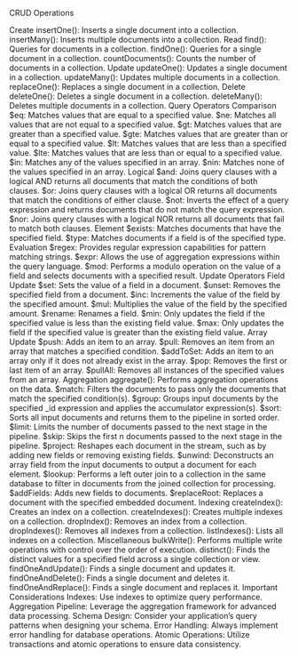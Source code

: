 CRUD Operations

Create
insertOne(): Inserts a single document into a collection.
insertMany(): Inserts multiple documents into a collection.
Read
find(): Queries for documents in a collection.
findOne(): Queries for a single document in a collection.
countDocuments(): Counts the number of documents in a collection.
Update
updateOne(): Updates a single document in a collection.
updateMany(): Updates multiple documents in a collection.
replaceOne(): Replaces a single document in a collection.
Delete
deleteOne(): Deletes a single document in a collection.
deleteMany(): Deletes multiple documents in a collection.
Query Operators
Comparison
$eq: Matches values that are equal to a specified value.
$ne: Matches all values that are not equal to a specified value.
$gt: Matches values that are greater than a specified value.
$gte: Matches values that are greater than or equal to a specified value.
$lt: Matches values that are less than a specified value.
$lte: Matches values that are less than or equal to a specified value.
$in: Matches any of the values specified in an array.
$nin: Matches none of the values specified in an array.
Logical
$and: Joins query clauses with a logical AND returns all documents that match the conditions of both clauses.
$or: Joins query clauses with a logical OR returns all documents that match the conditions of either clause.
$not: Inverts the effect of a query expression and returns documents that do not match the query expression.
$nor: Joins query clauses with a logical NOR returns all documents that fail to match both clauses.
Element
$exists: Matches documents that have the specified field.
$type: Matches documents if a field is of the specified type.
Evaluation
$regex: Provides regular expression capabilities for pattern matching strings.
$expr: Allows the use of aggregation expressions within the query language.
$mod: Performs a modulo operation on the value of a field and selects documents with a specified result.
Update Operators
Field Update
$set: Sets the value of a field in a document.
$unset: Removes the specified field from a document.
$inc: Increments the value of the field by the specified amount.
$mul: Multiplies the value of the field by the specified amount.
$rename: Renames a field.
$min: Only updates the field if the specified value is less than the existing field value.
$max: Only updates the field if the specified value is greater than the existing field value.
Array Update
$push: Adds an item to an array.
$pull: Removes an item from an array that matches a specified condition.
$addToSet: Adds an item to an array only if it does not already exist in the array.
$pop: Removes the first or last item of an array.
$pullAll: Removes all instances of the specified values from an array.
Aggregation
aggregate(): Performs aggregation operations on the data.
$match: Filters the documents to pass only the documents that match the specified condition(s).
$group: Groups input documents by the specified _id expression and applies the accumulator expression(s).
$sort: Sorts all input documents and returns them to the pipeline in sorted order.
$limit: Limits the number of documents passed to the next stage in the pipeline.
$skip: Skips the first n documents passed to the next stage in the pipeline.
$project: Reshapes each document in the stream, such as by adding new fields or removing existing fields.
$unwind: Deconstructs an array field from the input documents to output a document for each element.
$lookup: Performs a left outer join to a collection in the same database to filter in documents from the joined collection for processing.
$addFields: Adds new fields to documents.
$replaceRoot: Replaces a document with the specified embedded document.
Indexing
createIndex(): Creates an index on a collection.
createIndexes(): Creates multiple indexes on a collection.
dropIndex(): Removes an index from a collection.
dropIndexes(): Removes all indexes from a collection.
listIndexes(): Lists all indexes on a collection.
Miscellaneous
bulkWrite(): Performs multiple write operations with control over the order of execution.
distinct(): Finds the distinct values for a specified field across a single collection or view.
findOneAndUpdate(): Finds a single document and updates it.
findOneAndDelete(): Finds a single document and deletes it.
findOneAndReplace(): Finds a single document and replaces it.
Important Considerations
Indexes: Use indexes to optimize query performance.
Aggregation Pipeline: Leverage the aggregation framework for advanced data processing.
Schema Design: Consider your application’s query patterns when designing your schema.
Error Handling: Always implement error handling for database operations.
Atomic Operations: Utilize transactions and atomic operations to ensure data consistency.
